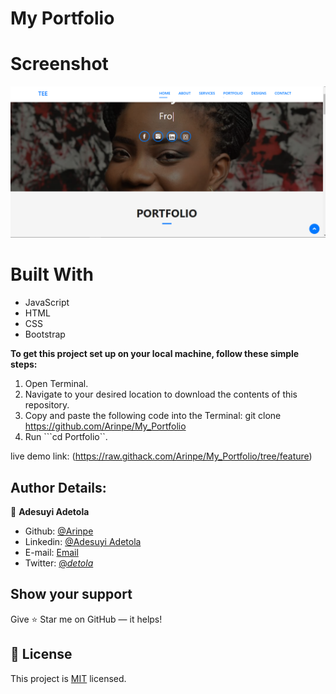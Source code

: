 # My Portfolio

# Screenshot
<img src="img/portfolio.png">

# Built With
- JavaScript 
- HTML 
- CSS
- Bootstrap

**To get this project set up on your local machine, follow these simple steps:**

1. Open Terminal.
2. Navigate to your desired location to download the contents of this repository.
3. Copy and paste the following code into the Terminal: git clone https://github.com/Arinpe/My_Portfolio
4. Run ```cd Portfolio``.


live demo link: (https://raw.githack.com/Arinpe/My_Portfolio/tree/feature)

## Author Details:

👤 **Adesuyi Adetola**

- Github: [@Arinpe](https://github.com/Arinpe/My_Portfolio)
- Linkedin: [@Adesuyi Adetola](https://www.linkedin.com/in/aadetola/)
- E-mail: <a href="mailto:dehtolah@gmail.com?subject=Hello Adetola!">Email</a>  
- Twitter: [@_detola_](https://twitter.com/_detola_)


## Show your support

Give ⭐ Star me on GitHub — it helps!

## 📝 License

This project is [MIT](lic.url) licensed.   
